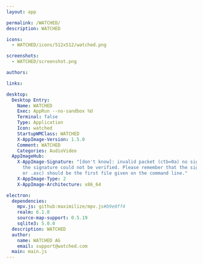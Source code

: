 ```yaml
---
layout: app

permalink: /WATCHED/
description: WATCHED

icons:
  - WATCHED/icons/512x512/watched.png

screenshots:
  - WATCHED/screenshot.png

authors:

links:

desktop:
  Desktop Entry:
    Name: WATCHED
    Exec: AppRun --no-sandbox %U
    Terminal: false
    Type: Application
    Icon: watched
    StartupWMClass: WATCHED
    X-AppImage-Version: 1.5.0
    Comment: WATCHED
    Categories: AudioVideo
  AppImageHub:
    X-AppImage-Signature: "[don't know]: invalid packet (ctb=0a) no signature found
      the signature could not be verified. Please remember that the signature file (.sig
      or .asc) should be the first file given on the command line."
    X-AppImage-Type: 2
    X-AppImage-Architecture: x86_64

electron:
  dependencies:
    mpv.js: github:maximilize/mpv.js#b9e0ff4
    realm: 6.1.0
    source-map-support: 0.5.19
    sqlite3: 5.0.0
  description: WATCHED
  author:
    name: WATCHED AG
    email: support@watched.com
  main: main.js
---
```


